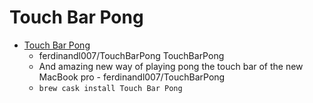 # Touch Bar Pong
- [Touch Bar Pong](https://github.com/ferdinandl007/TouchBarPong)
  -  ferdinandl007/TouchBarPong TouchBarPong
  - And amazing new way of playing pong the touch bar of the new MacBook pro - ferdinandl007/TouchBarPong
  - `brew cask install Touch Bar Pong`
